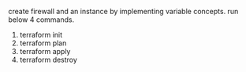 create firewall and an instance by implementing variable concepts.
run below 4 commands.
1.  terraform init
2.  terraform plan
3.  terraform apply
4.  terraform destroy
